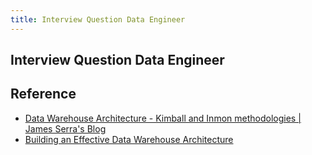 ```yaml
---
title: Interview Question Data Engineer
---
```


## Interview Question Data Engineer


## Reference
* [Data Warehouse Architecture - Kimball and Inmon methodologies | James Serra's Blog](https://www.jamesserra.com/archive/2012/03/data-warehouse-architecture-kimball-and-inmon-methodologies/)
* [Building an Effective Data Warehouse Architecture](https://www.slideshare.net/jamserra/data-warehouse-architecture-16065902)
